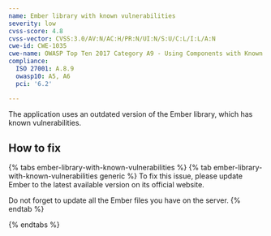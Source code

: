 ```yaml
---
name: Ember library with known vulnerabilities
severity: low
cvss-score: 4.8
cvss-vector: CVSS:3.0/AV:N/AC:H/PR:N/UI:N/S:U/C:L/I:L/A:N
cwe-id: CWE-1035
cwe-name: OWASP Top Ten 2017 Category A9 - Using Components with Known Vulnerabilities
compliance:
  ISO 27001: A.8.9
  owasp10: A5, A6
  pci: '6.2'

---            
```


The application uses an outdated version of the Ember library, which has known vulnerabilities.

## How to fix

{% tabs ember-library-with-known-vulnerabilities %}
{% tab ember-library-with-known-vulnerabilities generic %}
To fix this issue, please update Ember to the latest available version on its official website.

Do not forget to update all the Ember files you have on the server.
{% endtab %}

{% endtabs %}
